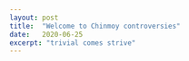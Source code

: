 ```yaml
---
layout: post
title:  "Welcome to Chinmoy controversies"
date:   2020-06-25
excerpt: "trivial comes strive"
---
```

